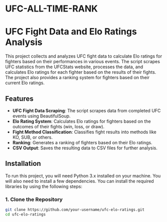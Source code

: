 # UFC-ALL-TIME-RANK

# UFC Fight Data and Elo Ratings Analysis

This project collects and analyzes UFC fight data to calculate Elo ratings for fighters based on their performances in various events. The script scrapes UFC statistics from the UFCStats website, processes the data, and calculates Elo ratings for each fighter based on the results of their fights. The project also provides a ranking system for fighters based on their current Elo ratings.

## Features

- **UFC Fight Data Scraping**: The script scrapes data from completed UFC events using BeautifulSoup.
- **Elo Rating System**: Calculates Elo ratings for fighters based on the outcomes of their fights (win, loss, or draw).
- **Fight Method Classification**: Classifies fight results into methods like KO, SUB, or others.
- **Ranking**: Generates a ranking of fighters based on their Elo ratings.
- **CSV Output**: Saves the resulting data to CSV files for further analysis.

## Installation

To run this project, you will need Python 3.x installed on your machine. You will also need to install a few dependencies. You can install the required libraries by using the following steps:

### 1. Clone the Repository

```bash
git clone https://github.com/your-username/ufc-elo-ratings.git
cd ufc-elo-ratings
